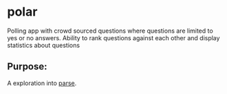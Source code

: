 # polar

Polling app with crowd sourced questions where questions are limited to yes or no answers.
Ability to rank questions against each other and display statistics about questions

## Purpose:
A exploration into [parse](https://parse.com).